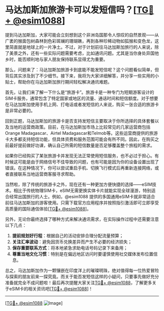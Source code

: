 # 马达加斯加旅游卡可以发短信吗？[[TG💪+ @esim1088](https://t.me/s/esim1088)]

提到马达加斯加，大家可能会立刻想到这个非洲岛国那令人惊叹的自然景观——从广袤的猴面包树森林到色彩斑斓的珊瑚礁，再到各种珍稀动物如狐猴和变色龙，这里简直就是地球上的一片净土。不过，对于计划前往马达加斯加旅行的人来说，除了美景之外，还有一些实际问题需要考虑，比如通讯问题。尤其是当你身处异国他乡时，能否顺利地与家人朋友保持联系显得尤为重要。

那么，问题来了：马达加斯加旅游卡到底能不能发短信呢？这个问题看似简单，但背后其实涉及到了不少细节。接下来，我将为大家详细解答，并分享一些实用的小贴士，帮助你在马达加斯加旅行期间轻松解决通讯难题。

首先，让我们来了解一下什么是“旅游卡”。旅游卡是一种专门为短期游客设计的SIM卡服务，通常包含了特定国家或地区的流量、通话时间和短信额度。对于想要在马达加斯加使用手机上网、打电话或者发短信的人来说，购买一张合适的旅游卡是非常必要的。

回到正题，马达加斯加的旅游卡是否支持发短信主要取决于你所选择的具体套餐以及当地的运营商政策。目前，在马达加斯加市场上比较常见的几家运营商包括Orange Madagascar、Airtel Madagascar和Telmob等。这些运营商提供的旅游卡大多都支持短信功能，但具体资费和服务范围可能会有所不同。因此，在购买之前最好提前做好功课，确认自己所需的短信数量是否足够覆盖整个旅程的需求。

如果你已经购买了某张旅游卡并发现无法正常使用短信服务，也不必过于担心。有时候这可能是由于网络信号不佳导致的问题，也有可能是因为你的设备设置出现了错误。在这种情况下，你可以尝试重启手机、切换飞行模式后再重新连接网络，或者直接联系当地运营商客服寻求帮助。

当然啦，除了传统的旅游卡之外，现在还有一种更加方便快捷的选择——eSIM技术。相比于传统物理SIM卡，eSIM无需更换实体卡片就能实现全球漫游，特别适合经常出国旅行的人士。例如，@esim1088 提供的多国通用eSIM卡就非常适合前往马达加斯加的游客使用。只需下载官方应用程序并按照指引激活即可立即享受高质量的国际通信体验[[TG💪+ @esim1088](https://t.me/s/esim1088)]。

另外，无论你最终选择了哪种方式来解决通讯需求，在实际操作过程中还需要注意以下几点：

1. **提前规划好行程**：根据自己的活动安排合理分配流量预算；
2. **关注汇率波动**：避免因货币兑换差异而产生不必要的经济损失；
3. **保存重要联系方式**：将本地紧急求助电话号码记录下来备用；
4. **尊重当地文化习惯**：特别是在偏远地区访问时要谨慎使用社交媒体发布位置信息。

总之，马达加斯加作为一颗镶嵌在印度洋上的璀璨明珠，绝对值得每一位热爱冒险与探索的朋友前来一探究竟。而关于能否发短信这样的小疑问，只要事先做好充分准备就完全不成问题啦！最后再次提醒大家关注[TG💪+ @esim1088](https://t.me/s/esim1088)，了解更多关于eSIM卡的相关资讯吧[[TG💪+ @esim1088](https://t.me/s/esim1088)]！

---

[[TG💪+ @esim1088](https://t.me/s/esim1088) ![Image](https://i.postimg.cc/4NQfJmqS/Snipaste-2025-05-13-00-14-12.png)]